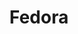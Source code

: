 ---
title: Fedora
listItem: Fedora
url: /apps/linux/fedora/
section: Fedora
platform: linux
layout: setup-article
weight: 30
---